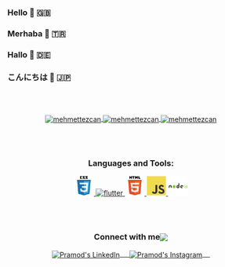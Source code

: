 ### Hello 👋 🇬🇧 
### Merhaba 👋 🇹🇷 
### Hallo 👋 🇩🇪
### こんにちは 👋 🇯🇵


<br>
<br>
<p align="center">
<a href="https://github.com/mehmettezcan">
  <img height="180em" align="center" src="https://github-readme-stats.vercel.app/api?username=mehmettezcan&show_icons=true&locale=en&theme=algolia&include_all_commits=true&count_private=true" alt="mehmettezcan"/>
  <img height="180em" align="center" src="https://github-readme-stats.vercel.app/api/top-langs?username=mehmettezcan&show_icons=true&locale=en&layout=compact&langs_count=8&theme=algolia" alt="mehmettezcan"/>
  <img align="center" src="https://github-readme-streak-stats.herokuapp.com/?user=mehmettezcan&" alt="mehmettezcan" />
</a>
</p>

<br>
<br>

<h3 align="center">Languages and Tools:</h3>
<p align="center"> <a href="https://www.w3schools.com/css/" target="_blank"> <img src="https://raw.githubusercontent.com/devicons/devicon/master/icons/css3/css3-original-wordmark.svg" alt="css3" width="40" height="40"/> </a> <a href="https://flutter.dev" target="_blank"> <img src="https://www.vectorlogo.zone/logos/flutterio/flutterio-icon.svg" alt="flutter" width="40" height="40"/> </a> <a href="https://www.w3.org/html/" target="_blank"> <img src="https://raw.githubusercontent.com/devicons/devicon/master/icons/html5/html5-original-wordmark.svg" alt="html5" width="40" height="40"/> </a> <a href="https://developer.mozilla.org/en-US/docs/Web/JavaScript" target="_blank"> <img src="https://raw.githubusercontent.com/devicons/devicon/master/icons/javascript/javascript-original.svg" alt="javascript" width="40" height="40"/> </a> <a href="https://nodejs.org" target="_blank"> <img src="https://raw.githubusercontent.com/devicons/devicon/master/icons/nodejs/nodejs-original-wordmark.svg" alt="nodejs" width="40" height="40"/> </a> </p>
<br><br>
<div align="center">
  <h3 align="center">Connect with me<img align="center" src="https://github.com/rajput2107/rajput2107/blob/master/Assets/Handshake.gif" height="33px" /></h3> 
</div>
<p align="center">
 <a href="https://www.linkedin.com/in/mehmet-tezcan-aa49159b/" target=”_blank”>
  <img align="center" alt="Pramod's LinkedIn" width="30px" src="https://www.vectorlogo.zone/logos/linkedin/linkedin-icon.svg" /> &nbsp; &nbsp;
 </a>
  <a href="https://www.instagram.com/mehmettezcn/" target=”_blank”>
  <img align="center" alt="Pramod's Instagram" width="30px" src="https://www.vectorlogo.zone/logos/instagram/instagram-icon.svg" /> &nbsp; &nbsp;
 </a>
</p>



